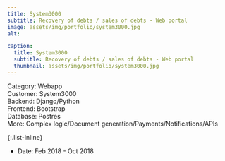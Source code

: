 ```yaml
---
title: System3000
subtitle: Recovery of debts / sales of debts - Web portal
image: assets/img/portfolio/system3000.jpg 
alt: 

caption:
  title: System3000
  subtitle: Recovery of debts / sales of debts - Web portal
  thumbnail: assets/img/portfolio/system3000.jpg 
---
```

Category: Webapp<br/>
Customer: System3000<br/>
Backend: Django/Python<br/>
Frontend: Bootstrap<br/>
Database: Postres<br/>
More: Complex logic/Document generation/Payments/Notifications/APIs

{:.list-inline}
- Date: Feb 2018 - Oct 2018

